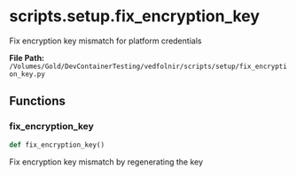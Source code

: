 # scripts.setup.fix_encryption_key

Fix encryption key mismatch for platform credentials

**File Path:** `/Volumes/Gold/DevContainerTesting/vedfolnir/scripts/setup/fix_encryption_key.py`

## Functions

### fix_encryption_key

```python
def fix_encryption_key()
```

Fix encryption key mismatch by regenerating the key

